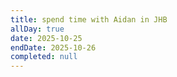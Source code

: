 ```yaml
---
title: spend time with Aidan in JHB
allDay: true
date: 2025-10-25
endDate: 2025-10-26
completed: null
---
```

